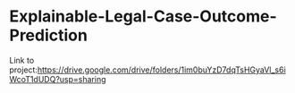 # Explainable-Legal-Case-Outcome-Prediction

Link to project:https://drive.google.com/drive/folders/1im0buYzD7dqTsHGyaVl_s6iWcoT1dUDQ?usp=sharing
